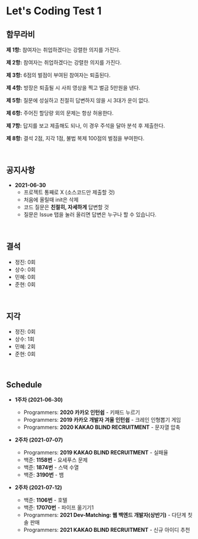 # Let's Coding Test 1

## **함무라비**

**제 1항:** 참여자는 취업하겠다는 강렬한 의지를 가진다.

**제 2항:** 참여자는 취업하겠다는 강렬한 의지를 가진다.

**제 3항:** 6점의 벌점이 부여된 참여자는 퇴출된다.

**제 4항:** 방장은 퇴출될 시 사죄 영상을 찍고 벌금 5만원을 낸다.

**제 5항:** 질문에 성실하고 친절히 답변하지 않을 시 3대가 운이 없다.

**제 6항:** 주어진 할당량 외의 문제는 항상 허용한다.

**제 7항:** 답지를 보고 제출해도 되나, 이 경우 주석을 달아 분석 후 제출한다.

**제 8항:** 결석 2점, 지각 1점, 불법 복제 100점의 벌점을 부여한다.

<br/>

## **공지사항**

- **2021-06-30**
  - 프로젝트 통째로 X (소스코드만 제출할 것)
  - 처음에 올릴때 init은 삭제
  - 코드 질문은 **친절히, 자세하게** 답변할 것
  - 질문은 Issue 탭을 눌러 올리면 답변은 누구나 할 수 있습니다.

<br/>

## **결석**

- 정진: 0회
- 상수: 0회
- 민혜: 0회
- 준현: 0회

<br/>

## **지각**

- 정진: 0회
- 상수: 1회
- 민혜: 2회
- 준현: 0회

<br/>

## **Schedule**

- **1주차 (2021-06-30)**
  - Programmers: **2020 카카오 인턴쉽** - 키패드 누르기
  - Programmers: **2019 카카오 개발자 겨울 인턴쉽** - 크레인 인형뽑기 게임
  - Programmers: **2020 KAKAO BLIND RECRUITMENT** - 문자열 압축

- **2주차 (2021-07-07)**
  - Programmers: **2019 KAKAO BLIND RECRUITMENT** - 실패율
  - 백준: **1158번** - 요세푸스 문제
  - 백준: **1874번** - 스택 수열
  - 백준: **3190번** - 뱀

- **2주차 (2021-07-12)**
  - 백준: **1106번** - 호텔
  - 백준: **17070번** - 파이프 옮기기1
  - Programmers: **2021 Dev-Matching: 웹 백엔드 개발자(상반기)** - 다단계 칫솔 판매
  - Programmers: **2021 KAKAO BLIND RECRUITMENT** - 신규 아이디 추천



